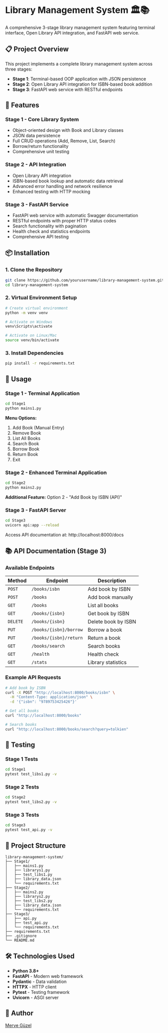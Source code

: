 # Library Management System 🏛️📚

A comprehensive 3-stage library management system featuring terminal interface, Open Library API integration, and FastAPI web service.

## 📋 Project Overview

This project implements a complete library management system across three stages:
- **Stage 1**: Terminal-based OOP application with JSON persistence
- **Stage 2**: Open Library API integration for ISBN-based book addition
- **Stage 3**: FastAPI web service with RESTful endpoints

## 🚀 Features

### Stage 1 - Core Library System
- Object-oriented design with Book and Library classes
- JSON data persistence
- Full CRUD operations (Add, Remove, List, Search)
- Borrow/return functionality
- Comprehensive unit testing

### Stage 2 - API Integration
- Open Library API integration
- ISBN-based book lookup and automatic data retrieval
- Advanced error handling and network resilience
- Enhanced testing with HTTP mocking

### Stage 3 - FastAPI Service
- FastAPI web service with automatic Swagger documentation
- RESTful endpoints with proper HTTP status codes
- Search functionality with pagination
- Health check and statistics endpoints
- Comprehensive API testing

## 📦 Installation

### 1. Clone the Repository
```bash
git clone https://github.com/yourusername/library-management-system.git
cd library-management-system
```

### 2. Virtual Environment Setup
```bash
# Create virtual environment
python -m venv venv

# Activate on Windows
venv\Scripts\activate

# Activate on Linux/Mac
source venv/bin/activate
```

### 3. Install Dependencies
```bash
pip install -r requirements.txt
```

## 🎯 Usage

### Stage 1 - Terminal Application
```bash
cd Stage1
python mains1.py
```

**Menu Options:**
1. Add Book (Manual Entry)
2. Remove Book
3. List All Books
4. Search Book
5. Borrow Book
6. Return Book
7. Exit

### Stage 2 - Enhanced Terminal Application
```bash
cd Stage2
python mains2.py
```

**Additional Feature:** Option 2 - "Add Book by ISBN (API)"

### Stage 3 - FastAPI Server
```bash
cd Stage3
uvicorn api:app --reload
```
Access API documentation at: http://localhost:8000/docs

## 📚 API Documentation (Stage 3)

### Available Endpoints

| Method | Endpoint | Description |
|--------|----------|-------------|
| `POST` | `/books/isbn` | Add book by ISBN |
| `POST` | `/books` | Add book manually |
| `GET` | `/books` | List all books |
| `GET` | `/books/{isbn}` | Get book by ISBN |
| `DELETE` | `/books/{isbn}` | Delete book by ISBN |
| `PUT` | `/books/{isbn}/borrow` | Borrow a book |
| `PUT` | `/books/{isbn}/return` | Return a book |
| `GET` | `/books/search` | Search books |
| `GET` | `/health` | Health check |
| `GET` | `/stats` | Library statistics |

### Example API Requests

```bash
# Add book by ISBN
curl -X POST "http://localhost:8000/books/isbn" \
  -H "Content-Type: application/json" \
  -d '{"isbn": "9789753425426"}'

# Get all books
curl "http://localhost:8000/books"

# Search books
curl "http://localhost:8000/books/search?query=tolkien"
```

## 🧪 Testing

### Stage 1 Tests
```bash
cd Stage1
pytest test_libs1.py -v
```

### Stage 2 Tests
```bash
cd Stage2
pytest test_libs2.py -v
```

### Stage 3 Tests
```bash
cd Stage3
pytest test_api.py -v
```

## 📁 Project Structure

```
library-management-system/
├── Stage1/
│   ├── mains1.py
│   ├── librarys1.py
│   ├── test_libs1.py
│   ├── library_data.json
│   └── requirements.txt
├── Stage2/
│   ├── mains2.py
│   ├── librarys2.py
│   ├── test_libs2.py
│   ├── library_data.json
│   └── requirements.txt
├── Stage3/
│   ├── api.py
│   ├── test_api.py
│   └── requirements.txt
├── requirements.txt
├── .gitignore
└── README.md
```

## 🛠️ Technologies Used

- **Python 3.8+**
- **FastAPI** - Modern web framework
- **Pydantic** - Data validation
- **HTTPX** - HTTP client
- **Pytest** - Testing framework
- **Uvicorn** - ASGI server

## 👥 Author

[Merve Güzel](https://github.com/merv34)


